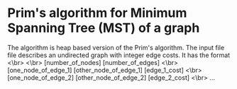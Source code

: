 # Prim's algorithm for Minimum Spanning Tree (MST) of a graph
The algorithm is heap based version of the Prim's algorithm. The input file file describes an undirected graph with integer edge costs.  It has the format <\br>
<\br>
[number_of_nodes] [number_of_edges] <\br>
[one_node_of_edge_1] [other_node_of_edge_1] [edge_1_cost] <\br>
[one_node_of_edge_2] [other_node_of_edge_2] [edge_2_cost] <\br>
...
